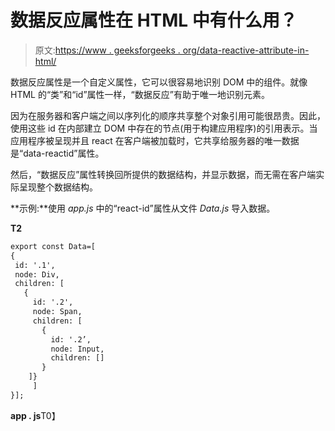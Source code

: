 # 数据反应属性在 HTML 中有什么用？

> 原文:[https://www . geeksforgeeks . org/data-reactive-attribute-in-html/](https://www.geeksforgeeks.org/what-is-the-use-of-data-reactid-attribute-in-html/)

数据反应属性是一个自定义属性，它可以很容易地识别 DOM 中的组件。就像 HTML 的“类”和“id”属性一样，“数据反应”有助于唯一地识别元素。

因为在服务器和客户端之间以序列化的顺序共享整个对象引用可能很昂贵。因此，使用这些 id 在内部建立 DOM 中存在的节点(用于构建应用程序)的引用表示。当应用程序被呈现并且 react 在客户端被加载时，它共享给服务器的唯一数据是“data-reactid”属性。

然后，“数据反应”属性转换回所提供的数据结构，并显示数据，而无需在客户端实际呈现整个数据结构。

**示例:**使用 *app.js* 中的“react-id”属性从文件 *Data.js* 导入数据。

**T2**

```html
export const Data=[
{
 id: '.1',
 node: Div,
 children: [
   {
     id: '.2',
     node: Span,
     children: [
       {
         id: '.2’,
         node: Input,
         children: []
       }
    ]}
     ]
}]; 
```

**app . js**T0】